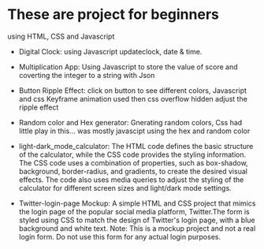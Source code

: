# These are project for beginners
using HTML, CSS and Javascript
* Digital Clock: using Javascript updateclock, date & time.

* Multiplication App: Using Javascript to store the value of score and coverting the integer to a string with Json

* Button Ripple Effect: click on button to see different colors, Javascript and css Keyframe animation used then css overflow hidden adjust the ripple effect

* Random color and Hex generator: Gnerating random colors, Css had little play in this... was mostly javascipt using the hex and random color

* light-dark_mode_calculator: The HTML code defines the basic structure of the calculator, while the CSS code provides the styling information. The CSS code uses a combination of properties, such as box-shadow, background, border-radius, and gradients, to create the desired visual effects. The code also uses media queries to adjust the styling of the calculator for different screen sizes and light/dark mode settings.

* Twitter-login-page Mockup: A simple HTML and CSS project that mimics the login page of the popular social media platform, Twitter.The form is styled using CSS to match the design of Twitter's login page, with a blue background and white text. Note: This is a mockup project and not a real login form. Do not use this form for any actual login purposes.
